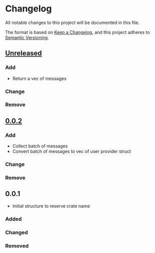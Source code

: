 
# Changelog

All notable changes to this project will be documented in this file.

The format is based on [Keep a Changelog](https://keepachangelog.com/en/1.0.0/),
and this project adheres to [Semantic Versioning](https://semver.org/spec/v2.0.0.html).

## [Unreleased]

### Add

- Return a vec of messages

### Change

### Remove

## [0.0.2]

### Add

- Collect batch of messages
- Convert batch of messages to vec of user provider struct

### Change

### Remove

## 0.0.1

- Initial structure to reserve crate name

### Added

### Changed

### Removed

[Unreleased]: https://github.com/olivierlacan/keep-a-changelog/compare/v1.0.0...HEAD
[0.0.2]: https://github.com/olivierlacan/keep-a-changelog/releases/tag/v0.0.2
